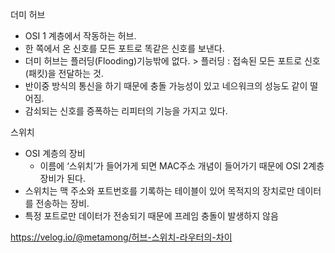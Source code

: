 더미 허브
- OSI 1 계층에서 작동하는 허브.
- 한 쪽에서 온 신호를 모든 포트로 똑같은 신호를 보낸다.
- 더미 허브는 플러딩(Flooding)기능밖에 없다.
		> 플러딩 : 접속된 모든 포트로 신호(패킷)을 전달하는 것.
- 반이중 방식의 통신을 하기 때문에 충돌 가능성이 있고 네으워크의 성능도 같이 떨어짐.
- 감쇠되는 신호를 증폭하는 리피터의 기능을 가지고 있다.

스위치
- OSI 계층의 장비
	- 이름에 ‘스위치’가 들어가게 되면 MAC주소 개념이 들어가기 때문에 OSI 2계층 장비가 된다.
- 스위치는 맥 주소와 포트번호를 기록하는 테이블이 있어 목적지의 장치로만 데이터를 전송하는 장비.
- 특정 포트로만 데이터가 전송되기 때문에 프레임 충돌이 발생하지 않음

https://velog.io/@metamong/허브-스위치-라우터의-차이
